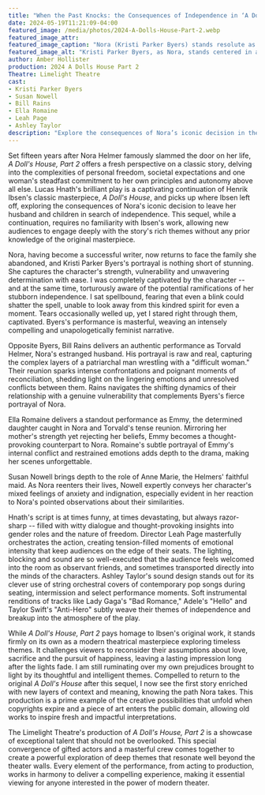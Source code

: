 ```yaml
---
title: "When the Past Knocks: the Consequences of Independence in ‘A Doll’s House, Part 2’"
date: 2024-05-19T11:21:09-04:00
featured_image: /media/photos/2024-A-Dolls-House-Part-2.webp
featured_image_attr: 
featured_image_caption: "Nora (Kristi Parker Byers) stands resolute as she faces her daughter Emmy (Ella Romaine) in a dramatic and emotionally charged scene from 'A Doll's House, Part 2' at Limelight Theatre."
featured_image_alt: "Kristi Parker Byers, as Nora, stands centered in an elegant costume with a paisley blouse and deep purple skirt, facing the camera with a determined expression. In the blurred foreground, the back of Emmy's head, portrayed by Ella Romaine, sets a stage of confrontation. They are in a dimly lit room with teal walls and minimal furnishings."
author: Amber Hollister
production: 2024 A Dolls House Part 2
Theatre: Limelight Theatre
cast: 
- Kristi Parker Byers
- Susan Nowell 
- Bill Rains
- Ella Romaine
- Leah Page
- Ashley Taylor
description: "Explore the consequences of Nora’s iconic decision in the captivating 'A Doll’s House, Part 2.'"
---
```

Set fifteen years after Nora Helmer famously slammed the door on her life, *A Doll's House, Part 2* offers a fresh perspective on a classic story, delving into the complexities of personal freedom, societal expectations and one woman's steadfast commitment to her own principles and autonomy above all else. Lucas Hnath's brilliant play is a captivating continuation of Henrik Ibsen's classic masterpiece, *A Doll's House*, and picks up where Ibsen left off, exploring the consequences of Nora's iconic decision to leave her husband and children in search of independence. This sequel, while a continuation, requires no familiarity with Ibsen's work, allowing new audiences to engage deeply with the story's rich themes without any prior knowledge of the original masterpiece.

Nora, having become a successful writer, now returns to face the family she abandoned, and Kristi Parker Byers's portrayal is nothing short of stunning. She captures the character's strength, vulnerability and unwavering determination with ease. I was completely captivated by the character -- and at the same time, torturously aware of the potential ramifications of her stubborn independence. I sat spellbound, fearing that even a blink could shatter the spell, unable to look away from this kindred spirit for even a moment. Tears occasionally welled up, yet I stared right through them, captivated. Byers's performance is masterful, weaving an intensely compelling and unapologetically feminist narrative.

Opposite Byers, Bill Rains delivers an authentic performance as Torvald Helmer, Nora's estranged husband. His portrayal is raw and real, capturing the complex layers of a patriarchal man wrestling with a "difficult woman." Their reunion sparks intense confrontations and poignant moments of reconciliation, shedding light on the lingering emotions and unresolved conflicts between them. Rains navigates the shifting dynamics of their relationship with a genuine vulnerability that complements Byers's fierce portrayal of Nora.

Ella Romaine delivers a standout performance as Emmy, the determined daughter caught in Nora and Torvald's tense reunion. Mirroring her mother's strength yet rejecting her beliefs, Emmy becomes a thought-provoking counterpart to Nora. Romaine's subtle portrayal of Emmy's internal conflict and restrained emotions adds depth to the drama, making her scenes unforgettable. 

Susan Nowell brings depth to the role of Anne Marie, the Helmers' faithful maid. As Nora reenters their lives, Nowell expertly conveys her character's mixed feelings of anxiety and indignation, especially evident in her reaction to Nora's pointed observations about their similarities.

Hnath's script is at times funny, at times devastating, but always razor-sharp -- filled with witty dialogue and thought-provoking insights into gender roles and the nature of freedom. Director Leah Page masterfully orchestrates the action, creating tension-filled moments of emotional intensity that keep audiences on the edge of their seats. The lighting, blocking and sound are so well-executed that the audience feels welcomed into the room as observant friends, and sometimes transported directly into the minds of the characters. Ashley Taylor's sound design stands out for its clever use of string orchestral covers of contemporary pop songs during seating, intermission and select performance moments. Soft instrumental renditions of tracks like Lady Gaga's "Bad Romance," Adele's "Hello" and Taylor Swift's "Anti-Hero" subtly weave their themes of independence and breakup into the atmosphere of the play.

While *A Doll's House, Part 2* pays homage to Ibsen's original work, it stands firmly on its own as a modern theatrical masterpiece exploring timeless themes. It challenges viewers to reconsider their assumptions about love, sacrifice and the pursuit of happiness, leaving a lasting impression long after the lights fade. I am still ruminating over my own prejudices brought to light by its thoughtful and intelligent themes. Compelled to return to the original *A Doll's House* after this sequel, I now see the first story enriched with new layers of context and meaning, knowing the path Nora takes. This production is a prime example of the creative possibilities that unfold when copyrights expire and a piece of art enters the public domain, allowing old works to inspire fresh and impactful interpretations.

The Limelight Theatre's production of *A Doll's House, Part 2* is a showcase of exceptional talent that should not be overlooked. This special convergence of gifted actors and a masterful crew comes together to create a powerful exploration of deep themes that resonate well beyond the theater walls. Every element of the performance, from acting to production, works in harmony to deliver a compelling experience, making it essential viewing for anyone interested in the power of modern theater.